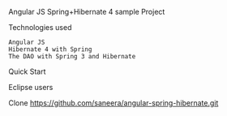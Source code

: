 Angular JS Spring+Hibernate 4 sample Project

Technologies used 

    Angular JS
    Hibernate 4 with Spring
    The DAO with Spring 3 and Hibernate

Quick Start

Eclipse users 

Clone 
https://github.com/saneera/angular-spring-hibernate.git

